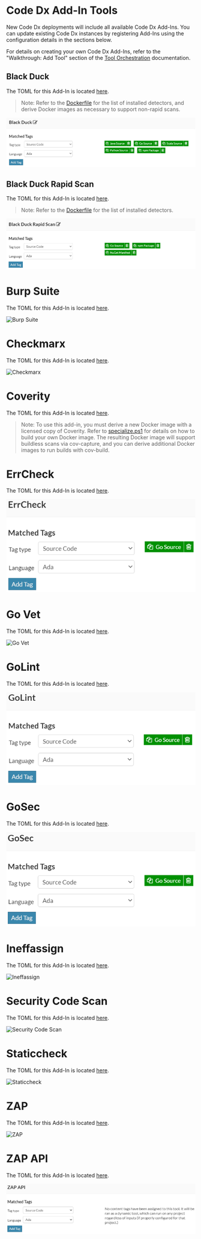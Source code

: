 # Code Dx Add-In Tools

New Code Dx deployments will include all available Code Dx Add-Ins. You can update existing Code Dx instances by registering Add-Ins using the configuration details in the sections below.

For details on creating your own Code Dx Add-Ins, refer to the "Walkthrough: Add Tool" section of the [Tool Orchestration](https://community.synopsys.com/s/document-item?bundleId=codedx&topicId=user_guide%2FAnalysis%2Ftool-orchestration.html&_LANG=enus) documentation.

## Black Duck

The TOML for this Add-In is located [here](./build/blackduck/blackduck-example.toml).

>Note: Refer to the [Dockerfile](./build/blackduck/Dockerfile) for the list of installed detectors, and derive Docker images as necessary to support non-rapid scans.

![Black Duck](./docs/BlackDuck.PNG)

## Black Duck Rapid Scan

The TOML for this Add-In is located [here](./build/blackduck/blackduck-rapid-scan-example.toml).

>Note: Refer to the [Dockerfile](./build/blackduck/Dockerfile) for the list of installed detectors.

![Black Duck Rapid Scan](./docs/BlackDuckRapidScan.PNG)

# Burp Suite

The TOML for this Add-In is located [here](./build/burpsuite/burpsuite-example.toml).

![Burp Suite](./docs/Burp%20Suite.PNG)

# Checkmarx

The TOML for this Add-In is located [here](./build/checkmarx/checkmarx-example.toml).

![Checkmarx](./docs/Checkmarx.PNG)

# Coverity

The TOML for this Add-In is located [here](./build/coverity-dotnet/Coverity-dotnet-example.toml).

>Note: To use this add-in, you must derive a new Docker image with a licensed copy of Coverity. Refer to [specialize.ps1](https://github.com/codedx/codedx-add-ins/blob/main/build/coverity/specialize.ps1) for details on how to build your own Docker image. The resulting Docker image will support buildless scans via cov-capture, and you can derive additional Docker images to run builds with cov-build.

# ErrCheck

The TOML for this Add-In is located [here](./build/golangci-lint/golangci-lint-errorcheck-example.toml).

![ErrCheck](./docs/ErrCheck.PNG)

# Go Vet

The TOML for this Add-In is located [here](./build/govet/govet-example.toml).

![Go Vet](./docs/Go%20Vet.PNG)

# GoLint

The TOML for this Add-In is located [here](./build/golangci-lint/golangci-lint-golint-example.toml).

![GoLint](./docs/GoLint.PNG)

# GoSec

The TOML for this Add-In is located [here](./build/gosec/gosec-example.toml).

![GoSec](./docs/GoSec.PNG)

# Ineffassign

The TOML for this Add-In is located [here](./build/golangci-lint/golangci-lint-ineffassign-example.toml).

![Ineffassign](./docs/Ineffassign.PNG)

# Security Code Scan

The TOML for this Add-In is located [here](./build/securitycodescan/SecurityCodeScan-example.toml).

![Security Code Scan](./docs/Security%20Code%20Scan.PNG)

# Staticcheck

The TOML for this Add-In is located [here](./build/staticcheck/staticcheck-example.toml).

![Staticcheck](./docs/Staticcheck.PNG)

# ZAP

The TOML for this Add-In is located [here](./build/zap/zap-example.toml).

![ZAP](./docs/ZAP.PNG)

# ZAP API

The TOML for this Add-In is located [here](./build/zap/zap-api-scan-example.toml).

![ZAP](./docs/ZAPAPI.PNG)
